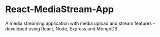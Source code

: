 # React-MediaStream-App
A media streaming application with media upload and stream features - developed using React, Node, Express and MongoDB.
